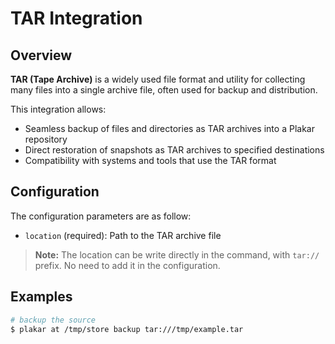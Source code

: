 # TAR Integration

## Overview

**TAR (Tape Archive)** is a widely used file format and utility for collecting many files into a single archive file, often used for backup and distribution.

This integration allows:

- Seamless backup of files and directories as TAR archives into a Plakar repository
- Direct restoration of snapshots as TAR archives to specified destinations
- Compatibility with systems and tools that use the TAR format

## Configuration

The configuration parameters are as follow:

- `location` (required): Path to the TAR archive file

> **Note:** The location can be write directly in the command, with `tar://` prefix. No need to add it in the configuration.

## Examples

```bash
# backup the source
$ plakar at /tmp/store backup tar:///tmp/example.tar
```
